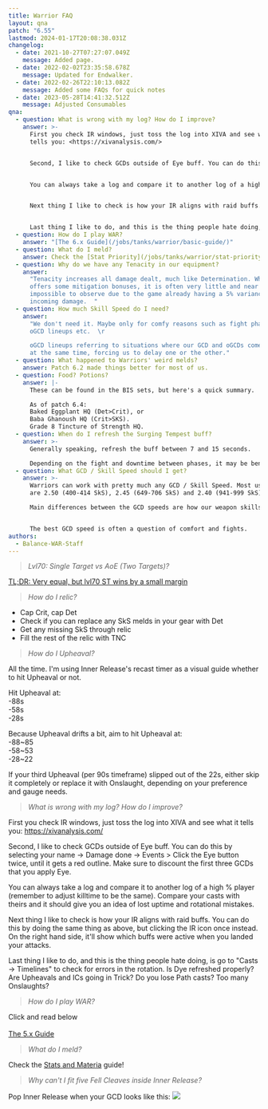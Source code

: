 ```yaml
---
title: Warrior FAQ
layout: qna
patch: "6.55"
lastmod: 2024-01-17T20:08:38.031Z
changelog:
  - date: 2021-10-27T07:27:07.049Z
    message: Added page.
  - date: 2022-02-02T23:35:58.678Z
    message: Updated for Endwalker.
  - date: 2022-02-26T22:10:13.082Z
    message: Added some FAQs for quick notes
  - date: 2023-05-28T14:41:32.512Z
    message: Adjusted Consumables
qna:
  - question: What is wrong with my log? How do I improve?
    answer: >-
      First you check IR windows, just toss the log into XIVA and see what it
      tells you: <https://xivanalysis.com/>


      Second, I like to check GCDs outside of Eye buff. You can do this by selecting your name -> Damage done -> Events > Click the Eye button twice, until it gets a red outline. Make sure to discount the first three GCDs that you apply Eye.


      You can always take a log and compare it to another log of a high % player (remember to adjust killtime to be the same). Compare your casts with theirs and it should give you an idea of lost uptime and rotational mistakes.


      Next thing I like to check is how your IR aligns with raid buffs. You can do this by doing the same thing as above, but clicking the IR icon once instead. On the right hand side, it'll show which buffs were active when you landed your attacks. 


      Last thing I like to do, and this is the thing people hate doing, is go to "Casts -> Timelines" to check for errors in the rotation. Is Eye refreshed properly? Are Upheavals and ICs going in Trick? Do you lose Path casts? Too many Onslaughts?
  - question: How do I play WAR?
    answer: "[The 6.x Guide](/jobs/tanks/warrior/basic-guide/)"
  - question: What do I meld?
    answer: Check the [Stat Priority](/jobs/tanks/warrior/stat-priority/) page!
  - question: Why do we have any Tenacity in our equipment?
    answer:
      "Tenacity increases all damage dealt, much like Determination. While it
      offers some mitigation bonuses, it is often very little and near
      impossible to observe due to the game already having a 5% variance in
      incoming damage.  "
  - question: How much Skill Speed do I need?
    answer:
      "We don't need it. Maybe only for comfy reasons such as fight phasing or
      oGCD lineups etc.  \r

      oGCD lineups referring to situations where our GCD and oGCDs come up
      at the same time, forcing us to delay one or the other."
  - question: What happened to Warriors' weird melds?
    answer: Patch 6.2 made things better for most of us.
  - question: Food? Potions?
    answer: |-
      These can be found in the BIS sets, but here's a quick summary.

      As of patch 6.4:  
      Baked Eggplant HQ (Det>Crit), or  
      Baba Ghanoush HQ (Crit>SKS).  
      Grade 8 Tincture of Strength HQ.
  - question: When do I refresh the Surging Tempest buff?
    answer: >-
      Generally speaking, refresh the buff between 7 and 15 seconds.  

      Depending on the fight and downtime between phases, it may be beneficial to refresh the buff earlier, gathering 31-60 seconds of it.
  - question: What GCD / Skill Speed should I get?
    answer: >-
      Warriors can work with pretty much any GCD / Skill Speed. Most used ones
      are 2.50 (400-414 SkS), 2.45 (649-706 SkS) and 2.40 (941-999 SkS).  

      Main differences between the GCD speeds are how our weapon skills line up with our off-global cooldowns. The 2.50 setup rarely delays either our weapon skills or off-global cooldowns, whereas 2.45 and 2.40 come with some delays.  


      The best GCD speed is often a question of comfort and fights.
authors:
  - Balance-WAR-Staff
---
```


> _Lvl70: Single Target vs AoE (Two Targets)?_

[TL;DR: Very equal, but lvl70 ST wins by a small margin](https://docs.google.com/spreadsheets/d/e/2PACX-1vRqxeKcJJb0zc2Kh86mY222FLkV9r8YAByW-TzoPujokBy1DT4ofPlwpFhKN4K4uZWhrYLfHvo7Lz5g/pubhtml)

> _How do I relic?_

- Cap Crit, cap Det
- Check if you can replace any SkS melds in your gear with Det
- Get any missing SkS through relic
- Fill the rest of the relic with TNC

> _How do I Upheaval?_

All the time. I'm using Inner Release's recast timer as a visual guide whether to hit Upheaval or not.

Hit Upheaval at:\
-88s \
-58s \
-28s

Because Upheaval drifts a bit, aim to hit Upheaval at:\
-88~85 \
-58~53 \
-28~22

If your third Upheaval (per 90s timeframe) slipped out of the 22s, either skip it completely or replace it with Onslaught, depending on your preference and gauge needs.

> _What is wrong with my log? How do I improve?_

First you check IR windows, just toss the log into XIVA and see what it tells you: <https://xivanalysis.com/>

Second, I like to check GCDs outside of Eye buff. You can do this by selecting your name -> Damage done -> Events > Click the Eye button twice, until it gets a red outline. Make sure to discount the first three GCDs that you apply Eye.

You can always take a log and compare it to another log of a high % player (remember to adjust killtime to be the same). Compare your casts with theirs and it should give you an idea of lost uptime and rotational mistakes.

Next thing I like to check is how your IR aligns with raid buffs. You can do this by doing the same thing as above, but clicking the IR icon once instead. On the right hand side, it'll show which buffs were active when you landed your attacks.

Last thing I like to do, and this is the thing people hate doing, is go to "Casts -> Timelines" to check for errors in the rotation. Is Dye refreshed properly? Are Upheavals and ICs going in Trick? Do you lose Path casts? Too many Onslaughts?

> _How do I play WAR?_

Click and read below\
\
[The 5.x Guide](/jobs/tanks/warrior/how-to-fell-cleave-an-angry-wannabe-healer-also-known-as-warrior-5-0-the-guide)

> _What do I meld?_

Check the [Stats and Materia](/jobs/tanks/warrior/stats-and-materia/) guide!

> _Why can't I fit five Fell Cleaves inside Inner Release?_

Pop Inner Release when your GCD looks like this: ![](https://media.discordapp.net/attachments/277962807813865472/597203462106906651/unknown.png)
